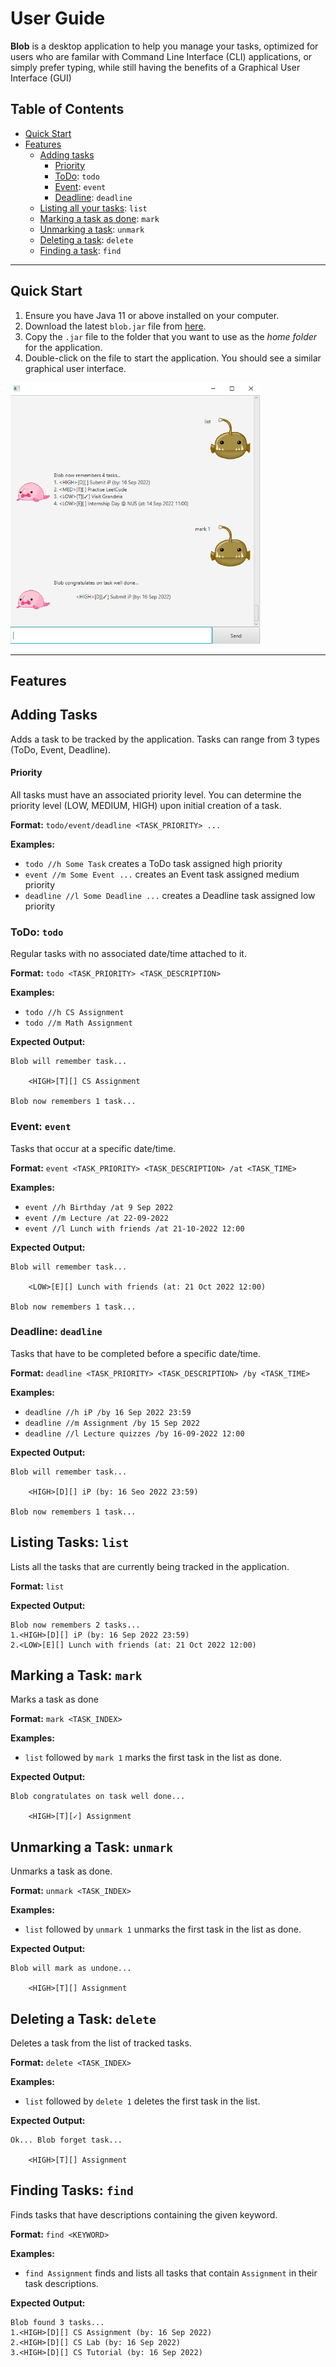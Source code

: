 # User Guide
**Blob** is a desktop application to help you manage your tasks, optimized for users who are familar
with Command Line Interface (CLI) applications, or simply prefer typing, while still having the 
benefits of a Graphical User Interface (GUI)

## Table of Contents
* [Quick Start](#quick-start)
* [Features](#features)
  * [Adding tasks](#adding-tasks)
    * [Priority](#priority)
    * [ToDo](#todo): `todo` 
    * [Event](#event): `event`
    * [Deadline](#deadline): `deadline`
  * [Listing all your tasks](#listing-tasks): `list`
  * [Marking a task as done](#marking-a-task): `mark`
  * [Unmarking a task](#unmarking-a-task): `unmark`
  * [Deleting a task](#deleting-a-task): `delete`
  * [Finding a task](#finding-tasks): `find`

---

## Quick Start
1. Ensure you have Java 11 or above installed on your computer.
2. Download the latest `blob.jar` file from [here](https://github.com/donljh/ip/releases/download/A-Release/blob.jar).
3. Copy the `.jar` file to the folder that you want to use as the _home folder_ for the application.
4. Double-click on the file to start the application. You should see a similar graphical user interface.
<img src = "Ui.png" width = "400px">

---

## Features


## Adding Tasks

Adds a task to be tracked by the application. Tasks can range from 3 types (ToDo, Event, Deadline).

#### Priority
All tasks must have an associated priority level. You can determine the priority level (LOW, MEDIUM, 
HIGH) upon initial creation of a task.

**Format:** `todo/event/deadline <TASK_PRIORITY> ...`

**Examples:**
* `todo //h Some Task` creates a ToDo task assigned high priority
* `event //m Some Event ...` creates an Event task assigned medium priority
* `deadline //l Some Deadline ...` creates a Deadline task assigned low priority

### ToDo: `todo`

Regular tasks with no associated date/time attached to it.

**Format:** `todo <TASK_PRIORITY> <TASK_DESCRIPTION>`

**Examples:**
* `todo //h CS Assignment`
* `todo //m Math Assignment`

**Expected Output:**
```
Blob will remember task...

    <HIGH>[T][] CS Assignment
    
Blob now remembers 1 task...
```

### Event: `event`

Tasks that occur at a specific date/time.

**Format:** `event <TASK_PRIORITY> <TASK_DESCRIPTION> /at <TASK_TIME>`

**Examples:**
* `event //h Birthday /at 9 Sep 2022`
* `event //m Lecture /at 22-09-2022`
* `event //l Lunch with friends /at 21-10-2022 12:00`

**Expected Output:**
```
Blob will remember task...

    <LOW>[E][] Lunch with friends (at: 21 Oct 2022 12:00)
    
Blob now remembers 1 task...
```

### Deadline: `deadline`

Tasks that have to be completed before a specific date/time.

**Format:** `deadline <TASK_PRIORITY> <TASK_DESCRIPTION> /by <TASK_TIME>`

**Examples:**
* `deadline //h iP /by 16 Sep 2022 23:59`
* `deadline //m Assignment /by 15 Sep 2022`
* `deadline //l Lecture quizzes /by 16-09-2022 12:00`

**Expected Output:**
```
Blob will remember task...

    <HIGH>[D][] iP (by: 16 Seo 2022 23:59)
    
Blob now remembers 1 task...
```

## Listing Tasks: `list`

Lists all the tasks that are currently being tracked in the application.

**Format:** `list`

**Expected Output:**
```
Blob now remembers 2 tasks...
1.<HIGH>[D][] iP (by: 16 Sep 2022 23:59)
2.<LOW>[E][] Lunch with friends (at: 21 Oct 2022 12:00)
```

## Marking a Task: `mark`

Marks a task as done

**Format:** `mark <TASK_INDEX>`

**Examples:**
* `list` followed by `mark 1` marks the first task in the list as done.

**Expected Output:**
```
Blob congratulates on task well done...

    <HIGH>[T][✓] Assignment
```

## Unmarking a Task: `unmark`

Unmarks a task as done.

**Format:** `unmark <TASK_INDEX>`

**Examples:**
* `list` followed by `unmark 1` unmarks the first task in the list as done.

**Expected Output:**
```
Blob will mark as undone...

    <HIGH>[T][] Assignment
```

## Deleting a Task: `delete`

Deletes a task from the list of tracked tasks.

**Format:** `delete <TASK_INDEX>`

**Examples:**
* `list` followed by `delete 1` deletes the first task in the list.

**Expected Output:**
```
Ok... Blob forget task...

    <HIGH>[T][] Assignment
```

## Finding Tasks: `find`

Finds tasks that have descriptions containing the given keyword.

**Format:** `find <KEYWORD>`

**Examples:**
* `find Assignment` finds and lists all tasks that contain `Assignment` in their task descriptions.

**Expected Output:**
```
Blob found 3 tasks...
1.<HIGH>[D][] CS Assignment (by: 16 Sep 2022)
2.<HIGH>[D][] CS Lab (by: 16 Sep 2022)
3.<HIGH>[D][] CS Tutorial (by: 16 Sep 2022)
```
